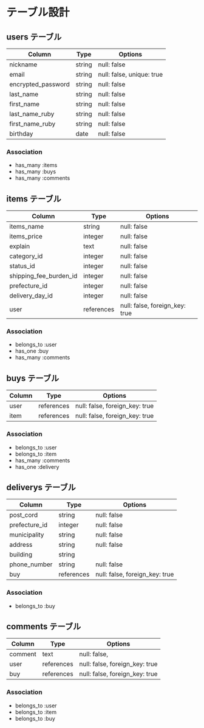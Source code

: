 # テーブル設計

## users テーブル

| Column                | Type    | Options                   |
| --------------------- | ------- | ------------------------- |
| nickname              | string  | null: false               |
| email                 | string  | null: false, unique: true |
| encrypted_password    | string  | null: false               |
| last_name             | string  | null: false               |
| first_name            | string  | null: false               |
| last_name_ruby        | string  | null: false               |
| first_name_ruby       | string  | null: false               |
| birthday              | date    | null: false               |

### Association
- has_many :items
- has_many :buys
- has_many :comments

## items テーブル

| Column                 | Type       | Options                        |
| ---------------------- | ---------- | ------------------------------ |
| items_name             | string     | null: false                    |
| items_price            | integer    | null: false                    |
| explain                | text       | null: false                    |
| category_id            | integer    | null: false                    |
| status_id              | integer    | null: false                    |
| shipping_fee_burden_id | integer    | null: false                    |
| prefecture_id          | integer    | null: false                    |
| delivery_day_id        | integer    | null: false                    |
| user                   | references | null: false, foreign_key: true |

### Association
- belongs_to :user
- has_one :buy
- has_many :comments

## buys テーブル

| Column      | Type       | Options                        |
| ----------- | ---------- | ------------------------------ |
| user        | references | null: false, foreign_key: true |
| item        | references | null: false, foreign_key: true |

### Association
- belongs_to :user
- belongs_to :item
- has_many :comments
- has_one :delivery

## deliverys テーブル

| Column            | Type       | Options                        |
| ----------------- | ---------- | ------------------------------ |
| post_cord         | string     | null: false                    |
| prefecture_id     | integer    | null: false                    |
| municipality      | string     | null: false                    |
| address           | string     | null: false                    |
| building          | string     |                                |
| phone_number      | string     | null: false                    |
| buy               | references | null: false, foreign_key: true |

### Association
- belongs_to :buy

## comments テーブル

| Column      | Type       | Options                        |
| ----------- | ---------- | ------------------------------ |
| comment     | text       | null: false,                   |
| user        | references | null: false, foreign_key: true |
| buy         | references | null: false, foreign_key: true |

### Association
- belongs_to :user
- belongs_to :item
- belongs_to :buy